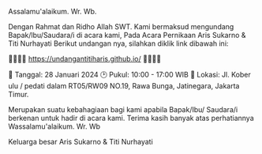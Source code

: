 Assalamu'alaikum. Wr. Wb.

Dengan Rahmat dan Ridho Allah SWT. Kami bermaksud mengundang Bapak/lbu/Saudara/i di acara kami, Pada Acara Pernikaan Aris Sukarno & Titi Nurhayati
Berikut undangan nya, silahkan diklik link dibawah ini:

🔽🔽🔽🔽
https://undangantitiharis.github.io/
🔼🔼🔼🔼

📅 Tanggal: 28 Januari 2024
🕑 Pukul: 10:00 - 17:00 WIB
📍 Lokasi: Jl. Kober ulu / pedati dalam RT05/RW09 NO.19, Rawa Bunga, Jatinegara, Jakarta Timur.

Merupakan suatu kebahagiaan bagi kami apabila Bapak/Ibu/ Saudara/i berkenan untuk hadir di acara kami. 
Terima kasih banyak atas perhatiannya
Wassalamu'alaikum. Wr. Wb

Keluarga besar Aris Sukarno & Titi Nurhayati
